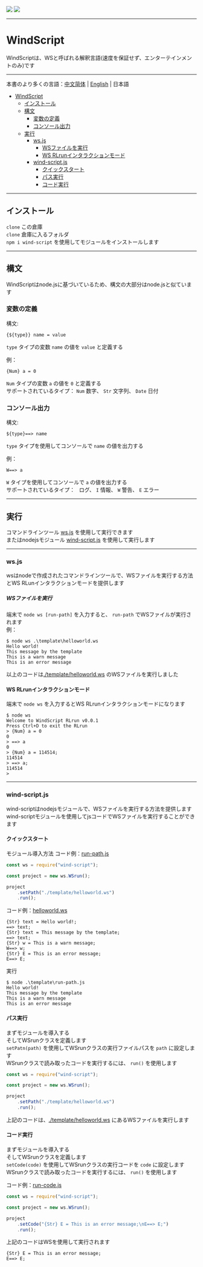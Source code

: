 [![](https://shields.io/badge/Slouchwind-WindScript-719fe3?logo=github&style=flat)](https://github.com/Slouchwind/WindScript "github") [![](https://shields.io/badge/wind--script-v0.1.2-719fe3?logo=npm&style=flat)](https://www.npmjs.com/package/wind-script "npm")

---

# WindScript

WindScriptは、WSと呼ばれる解釈言語(速度を保証せず、エンターテインメントのみ)です

---

本書のより多くの言語：[中文简体](./README.md) | [English](./README_en.md) | 日本語  

- [WindScript](#windscript)
    - [インストール](#インストール)
    - [構文](#構文)
        - [変数の定義](#変数の定義)
        - [コンソール出力](#コンソール出力)
    - [実行](#実行)
        - [ws.js](#wsjs)
            - [WSファイルを実行](#wsファイルを実行)
            - [WS RLrunインタラクションモード](#ws-rlrunインタラクションモード)
        - [wind-script.js](#wind-scriptjs)
            - [クイックスタート](#クイックスタート)
            - [パス実行](#パス実行)
            - [コード実行](#コード実行)

---

## インストール

`clone` この倉庫  
`clone` 倉庫に入るフォルダ  
`npm i wind-script` を使用してモジュールをインストールします

---

## 構文

WindScriptはnode.jsに基づいているため、構文の大部分はnode.jsと似ています

### 変数の定義

構文:
```windscript
{${type}} name = value
```
`type` タイプの変数 `name` の値を `value` と定義する  
  
例：
```windscript
{Num} a = 0
```
`Num` タイプの変数 `a` の値を `0` と定義する  
サポートされているタイプ： `Num` 数字、 `Str` 文字列、 `Date` 日付

### コンソール出力

構文:
```windscript
${type}==> name
```
`type` タイプを使用してコンソールで `name` の値を出力する  
  
例：
```windscript
W==> a
```
`W` タイプを使用してコンソールで `a` の値を出力する  
サポートされているタイプ：` ` ログ、 `I` 情報、 `W` 警告、 `E` エラー

---

## 実行

コマンドラインツール [ws.js](#wsjs) を使用して実行できます  
またはnodejsモジュール [wind-script.js](#wind-scriptjs) を使用して実行します

---

### ws.js

wsはnodeで作成されたコマンドラインツールで、WSファイルを実行する方法とWS RLunインタラクションモードを提供します

##### WSファイルを実行

端末で `node ws [run-path]` を入力すると、 `run-path` でWSファイルが実行されます  
例：

```console
$ node ws .\template\helloworld.ws
Hello world!
This message by the template
This is a warn message      
This is an error message 
```

以上のコードは[./template/helloworld.ws](./template/helloworld.ws) のWSファイルを実行しました

#### WS RLrunインタラクションモード

端末で `node ws` を入力するとWS RLrunインタラクションモードになります
```console
$ node ws
Welcome to WindScript RLrun v0.0.1
Press Ctrl+D to exit the RLrun
> {Num} a = 0
0
> ==> a
0
> {Num} a = 114514;
114514
> ==> a;
114514
>
```

---

### wind-script.js

wind-scriptはnodejsモジュールで、WSファイルを実行する方法を提供しますwind-scriptモジュールを使用してjsコードでWSファイルを実行することができます

#### クイックスタート

モジュール導入方法
コード例：[run-path.js](./template/run-path.js)

```js
const ws = require("wind-script");

const project = new ws.WSrun();

project
    .setPath("./template/helloworld.ws")
    .run();
```

コード例：[helloworld.ws](./template/helloworld.ws)

```windscript
{Str} text = Hello world!;
==> text;
{Str} text = This message by the template;
==> text;
{Str} w = This is a warn message;
W==> w;
{Str} E = This is an error message;
E==> E;
```

実行

```console
$ node .\template\run-path.js
Hello world!
This message by the template
This is a warn message      
This is an error message
```

#### パス実行

まずモジュールを導入する  
そしてWSrunクラスを定義します  
`setPatn(path)` を使用してWSrunクラスの実行ファイルパスを `path` に設定します  
WSrunクラスで読み取ったコードを実行するには、 `run()` を使用します

```js
const ws = require("wind-script");

const project = new ws.WSrun();

project
    .setPath("./template/helloworld.ws")
    .run();
```

上記のコードは、[./template/helloworld.ws](./template/helloworld.ws) にあるWSファイルを実行します

#### コード実行

まずモジュールを導入する  
そしてWSrunクラスを定義します  
`setCode(code)` を使用してWSrunクラスの実行コードを `code` に設定します  
WSrunクラスで読み取ったコードを実行するには、 `run()` を使用します

コード例：[run-code.js](./template/run-code.js)
```js
const ws = require("wind-script");

const project = new ws.WSrun();

project
    .setCode("{Str} E = This is an error message;\nE==> E;")
    .run();
```

上記のコードはWSを使用して実行されます

```windscript
{Str} E = This is an error message;
E==> E;
```